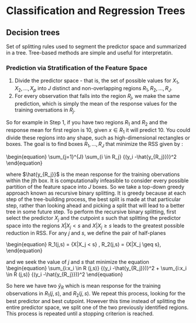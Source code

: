 # Classification and Regression Trees
## Decision trees
Set of splitting rules used to segment the predictor space and summarized in a tree. Tree-based methods are simple and useful for interpretatin.

### Prediction via Stratification of the Feature Space
1. Divide the predictor space - that is, the set of possible values for $X_1, X_2,...,X_p$ into $J$ distinct and non-overlapping regions $R_1, R_2,...,R_J$.
2. For every observation that falls into the region $R_j$, we make the same prediction, which is simply the mean of the response values for the training oversations in $R_j$.

So for example in Step 1, if you have two regions $R_1$ and $R_2$ and the response mean for first region is 10, given $x \in R_1$ it will predict 10.
You could divide these regions into any shape, such as high-dimensional rectangles or boxes.
The goal is to find boxes $R_1,...,R_J$ that minimize the RSS given by :

\begin{equation}
\sum_{j=1}^{J} \sum_{i \in R_j} {(y_i -\hat{y_{R_j}})}^2
\end{equation}

where $\hat{y_{R_j}}$ is the mean response for the training obervations within the jth box. It is computationally infeasible to consider every possible partition of the feature space into $J$ boxes. So we take a top-down greedy approach known as recursive binary splitting. It is greedy because at each step of the tree-building process, the best split is made at that particular step, rather than looking ahead and picking a split that will lead to a better tree in some future step.
To perform the recursive binary splitting, first select the predictor $X_j$ and the cutpoint $s$ such that splitting the predictor space into the regions ${X|X_j < s}$ and ${X|X_j \geq s}$ leads to the greatest possible reduction in RSS.
For any $j$ and $s$, we define the pair of half-planes

\begin{equation}
R_1(j,s) = {X|X_j < s} , R_2(j,s) = {X|X_j \geq s},
\end{equation}

and we seek the value of $j$ and $s$ that minimize the equation
\begin{equation}
\sum_{i:x_i \in R (j,s)} {(y_i -\hat{y_{R_j}})}^2 + \sum_{i:x_i \in R (j,s)} {(y_i -\hat{y_{R_j}})}^2
\end{equation}

So here we have two $\hat{y}_R$ which is mean response for the training observations in $R_1(j,s)$, and $R_2(j,s)$.
We repeat this process, looking for the best predictor and best cutpoint. However this time instead of splitting the entire predictor space, we split one of the two previously identified regions. This process is repeated until a stopping criterion is reached.

